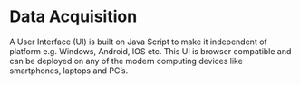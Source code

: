 # Data Acquisition

A User Interface (UI) is built on Java Script to make it independent of platform e.g. Windows, Android, IOS etc. This UI is browser compatible and can be deployed on any of the modern computing devices like smartphones, laptops and PC’s.
